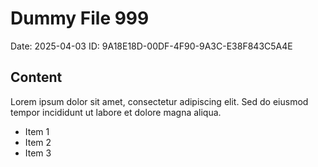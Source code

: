 # Dummy File 999

Date: 2025-04-03
ID: 9A18E18D-00DF-4F90-9A3C-E38F843C5A4E

## Content

Lorem ipsum dolor sit amet, consectetur adipiscing elit.
Sed do eiusmod tempor incididunt ut labore et dolore magna aliqua.

* Item 1
* Item 2
* Item 3
